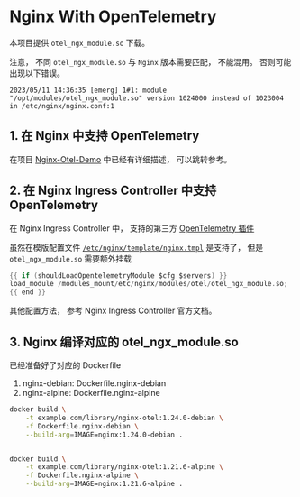 # Nginx With OpenTelemetry

本项目提供 `otel_ngx_module.so` 下载。

注意， 不同 `otel_ngx_module.so` 与 `Nginx` 版本需要匹配， 不能混用。
否则可能出现以下错误。

```log
2023/05/11 14:36:35 [emerg] 1#1: module "/opt/modules/otel_ngx_module.so" version 1024000 instead of 1023004 in /etc/nginx/nginx.conf:1
```


## 1. 在 Nginx 中支持 OpenTelemetry

在项目 [Nginx-Otel-Demo](https://github.com/tangx/nginx-otel-demo) 中已经有详细描述， 可以跳转参考。

## 2. 在 Nginx Ingress Controller 中支持 OpenTelemetry

在 Nginx Ingress Controller 中， 支持的第三方 [OpenTelemetry 插件](https://kubernetes.github.io/ingress-nginx/user-guide/third-party-addons/opentelemetry/) 

虽然在模版配置文件 [`/etc/nginx/template/nginx.tmpl`](https://raw.githubusercontent.com/kubernetes/ingress-nginx/master/rootfs/etc/nginx/template/nginx.tmpl) 是支持了， 但是 `otel_ngx_module.so` 需要额外挂载

```go
{{ if (shouldLoadOpentelemetryModule $cfg $servers) }}
load_module /modules_mount/etc/nginx/modules/otel/otel_ngx_module.so;
{{ end }}
```

其他配置方法， 参考 Nginx Ingress Controller 官方文档。


## 3. Nginx 编译对应的 otel_ngx_module.so 

已经准备好了对应的 Dockerfile

1. nginx-debian: Dockerfile.nginx-debian
2. nginx-alpine: Dockerfile.nginx-alpine

```bash
docker build \
    -t example.com/library/nginx-otel:1.24.0-debian \
    -f Dockerfile.nginx-debian \
    --build-arg=IMAGE=nginx:1.24.0-debian .


docker build \
    -t example.com/library/nginx-otel:1.21.6-alpine \
    -f Dockerfile.nginx-alpine \
    --build-arg=IMAGE=nginx:1.21.6-alpine .
```

